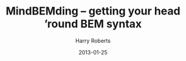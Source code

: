 ---
title: MindBEMding – getting your head ’round BEM syntax
url: https://csswizardry.com/2013/01/mindbemding-getting-your-head-round-bem-syntax/
date: "2013-01-25"
author: Harry Roberts
---